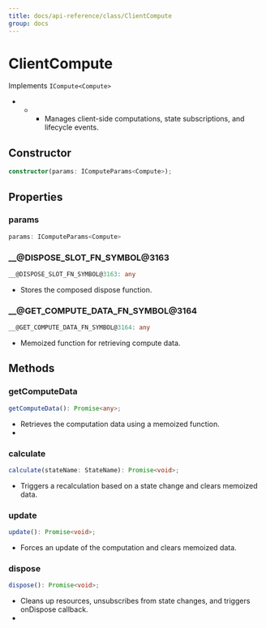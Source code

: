 ```yaml
---
title: docs/api-reference/class/ClientCompute
group: docs
---
```


# ClientCompute

Implements `ICompute<Compute>`

*  *  * Manages client-side computations, state subscriptions, and lifecycle events.

## Constructor

```ts
constructor(params: IComputeParams<Compute>);
```

## Properties

### params

```ts
params: IComputeParams<Compute>
```

### __@DISPOSE_SLOT_FN_SYMBOL@3163

```ts
__@DISPOSE_SLOT_FN_SYMBOL@3163: any
```

* Stores the composed dispose function.

### __@GET_COMPUTE_DATA_FN_SYMBOL@3164

```ts
__@GET_COMPUTE_DATA_FN_SYMBOL@3164: any
```

* Memoized function for retrieving compute data.

## Methods

### getComputeData

```ts
getComputeData(): Promise<any>;
```

* Retrieves the computation data using a memoized function.
*

### calculate

```ts
calculate(stateName: StateName): Promise<void>;
```

* Triggers a recalculation based on a state change and clears memoized data.

### update

```ts
update(): Promise<void>;
```

* Forces an update of the computation and clears memoized data.

### dispose

```ts
dispose(): Promise<void>;
```

* Cleans up resources, unsubscribes from state changes, and triggers onDispose callback.
*
